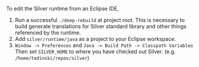 
To edit the Silver runtime from an Eclipse IDE,

1. Run a successful `./deep-rebuild` at project root.
   This is necessary to build generate translations for Silver standard library
   and other things referenced by the runtime.
2. Add `silver/runtime/java` as a project to your Eclipse workspace.
3. `Window -> Preferences` and `Java -> Build Path -> Classpath Variables`
   Then set `SILVER_HOME` to where you have checked out Silver.
   (e.g. `/home/tedinski/repos/silver`)

